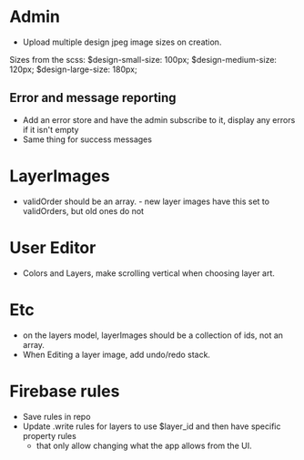 # Admin
- Upload multiple design jpeg image sizes on creation.

Sizes from the scss:
$design-small-size: 100px;
$design-medium-size: 120px;
$design-large-size: 180px;

## Error and message reporting
- Add an error store and have the admin subscribe to it, display any errors if it isn't empty
- Same thing for success messages

# LayerImages
- validOrder should be an array. - new layer images have this set to validOrders, but old ones do not

# User Editor
- Colors and Layers, make scrolling vertical when choosing layer art.

# Etc
- on the layers model, layerImages should be a collection of ids, not an array.
- When Editing a layer image, add undo/redo stack.

# Firebase rules
- Save rules in repo
- Update .write rules for layers to use $layer_id and then have specific property rules
  - that only allow changing what the app allows from the UI.
